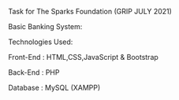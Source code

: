 Task for The Sparks Foundation (GRIP JULY 2021)

Basic Banking System:

Technologies Used:

Front-End : HTML,CSS,JavaScript & Bootstrap

Back-End : PHP

Database : MySQL (XAMPP)
